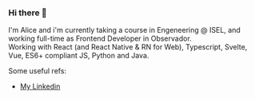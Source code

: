 ### Hi there 👋

I'm Alice and i'm currently taking a course in Engeneering @ ISEL, and working full-time as Frontend Developer in Observador.  
Working with React (and React Native & RN for Web), Typescript, Svelte, Vue, ES6+ compliant JS, Python and Java.

Some useful refs:
- [My Linkedin](https://www.linkedin.com/in/alicescfernandes/)



<!--
**alicescfernandes/alicescfernandes** is a ✨ _special_ ✨ repository because its `README.md` (this file) appears on your GitHub profile.

Here are some ideas to get you started:

- 🔭 I’m currently working on ...
- 🌱 I’m currently learning ...
- 👯 I’m looking to collaborate on ...
- 🤔 I’m looking for help with ...
- 💬 Ask me about ...
- 📫 How to reach me: ...
- 😄 Pronouns: ...
- ⚡ Fun fact: ...
-->
